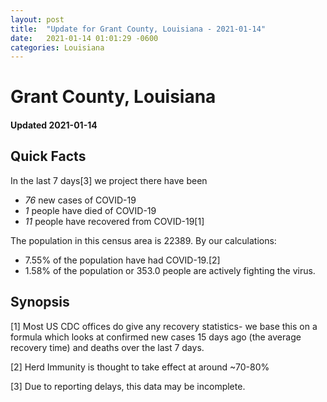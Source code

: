 ```yaml
---
layout: post
title:  "Update for Grant County, Louisiana - 2021-01-14"
date:   2021-01-14 01:01:29 -0600
categories: Louisiana
---
```


# Grant County, Louisiana
#### Updated 2021-01-14

## Quick Facts

In the last 7 days[3] we project there have been
- *76* new cases of COVID-19
- *1* people have died of COVID-19
- *11* people have recovered from COVID-19[1]

The population in this census area is 22389. By our calculations:
- 7.55% of the population have had COVID-19.[2]
- 1.58% of the population or 353.0 people are actively fighting the virus.

## Synopsis




[1] Most US CDC offices do give any recovery statistics- we base this on a formula which looks at confirmed new cases
15 days ago (the average recovery time) and deaths over the last 7 days.

[2] Herd Immunity is thought to take effect at around ~70-80%

[3] Due to reporting delays, this data may be incomplete.
 
    